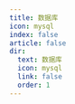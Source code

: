 ```yaml
---
title: 数据库
icon: mysql
index: false
article: false
dir:
  text: 数据库
  icon: mysql
  link: false
  order: 1
---
```


<AutoCatalog />
